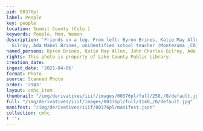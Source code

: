 ```yaml
---
pid: 00376pl
label: People
key: people
location: Summit County (Colo.)
keywords: People, Men, Women
description: 'Friends on a log. From left: Byron Brines, Katie May Allen, John Charles
  Gilroy, Ada Mabel Brines, unidentified school teacher (Montezuma ,CO).'
named_persons: Byron Brines, Katie May Allen, John Charles Gilroy, Ada Mabel Brines,
rights: This photo is property of Lake County Public Library.
creation_date: 
ingest_date: '2021-04-06'
format: Photo
source: Scanned Photo
order: '2943'
layout: cmhc_item
thumbnail: "/img/derivatives/iiif/images/00376pl/full/250,/0/default.jpg"
full: "/img/derivatives/iiif/images/00376pl/full/1140,/0/default.jpg"
manifest: "/img/derivatives/iiif/00376pl/manifest.json"
collection: cmhc
! '': 
---
```

